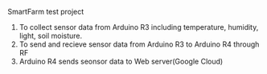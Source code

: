 SmartFarm test project

1. To collect sensor data from Arduino R3 including temperature, humidity, light, soil moisture.
2. To send and recieve sensor data from Arduino R3 to Arduino R4 through RF
3. Arduino R4 sends seonsor data to Web server(Google Cloud)
